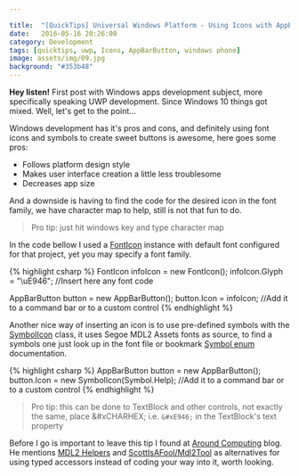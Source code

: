 ```yaml
---

title:  "[QuickTips] Universal Windows Platform - Using Icons with AppBarButton"
date:   2016-05-16 20:26:00
category: Development
tags: [quicktips, uwp, Icons, AppBarButton, windows phone]
image: assets/img/09.jpg
background: "#353b48"
---
```


**Hey listen!** First post with Windows apps development subject, more specifically speaking UWP development. Since Windows 10 things got mixed. Well, let's get to the point...

Windows development has it's pros and cons, and definitely using font icons and symbols to create sweet buttons is awesome, here goes some pros:

* Follows platform design style
* Makes user interface creation a little less troublesome
* Decreases app size

And a downside is having to find the code for the desired icon in the font family, we have character map to help, still is not that fun to do.

> Pro tip: just hit windows key and type character map

In the code bellow I used a [FontIcon](https://msdn.microsoft.com/library/windows/apps/dn279514) instance with default font configured for that project, yet you may specify a font family.

{% highlight csharp %}
FontIcon infoIcon = new FontIcon();
infoIcon.Glyph = "\uE946"; //Insert here any font code

AppBarButton button = new AppBarButton();
button.Icon = infoIcon;
//Add it to a command bar or to a custom control
{% endhighlight %}

Another nice way of inserting an icon is to use pre-defined symbols with the [SymbolIcon](https://msdn.microsoft.com/library/windows/apps/dn252842) class, it uses Segoe MDL2 Assets fonts as source, to find a symbols one just look up in the font file or bookmark [Symbol enum](https://msdn.microsoft.com/library/windows/apps/dn252842) documentation.

{% highlight csharp %}
AppBarButton button = new AppBarButton();
button.Icon =  new SymbolIcon(Symbol.Help);
//Add it to a command bar or to a custom control
{% endhighlight %}

> Pro tip: this can be done to TextBlock and other controls, not exactly the same, place &#xCHARHEX; i.e. `&#xE946;` in the TextBlock's text property

Before I go is important to leave this tip I found at [Around Computing](https://muibiencarlota.wordpress.com/2015/07/07/segoe-mdl2/) blog. He mentions [MDL2 Helpers](https://metronuggets.com/2015/05/18/introducing-mdl2-helpers/) and [ScottIsAFool/Mdl2Tool](https://github.com/ScottIsAFool/Mdl2Tool) as alternatives for using typed accessors instead of coding your way into it, worth looking.
